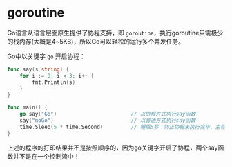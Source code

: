 # goroutine

Go语言从语言层面原生提供了协程支持，即 `goroutine`，执行goroutine只需极少的栈内存(大概是4~5KB)，所以Go可以轻松的运行多个并发任务。

Go中以关键字 `go` 开启协程：

~~~go
func say(s string) {
    for i := 0; i < 3; i++ {
        fmt.Println(s)
    }
}

func main() {
    go say("Go")						// 以协程方式执行say函数
    say("noGo")							// 以普通方式执行say函数
    time.Sleep(5 * time.Second)         // 睡眠5秒：防止协程未执行完毕，主程序退出
}
~~~

上述的程序的打印结果并不是按照顺序的，因为go关键字开启了协程，两个say函数并不是在一个控制流中！

